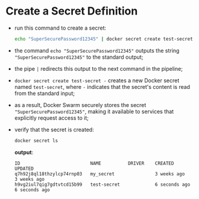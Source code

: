 # Create a Secret Definition

- run this command to create a secret:

    ```sh
    echo "SuperSecurePassword12345" | docker secret create test-secret -
    ```

- the command `echo "SuperSecurePassword12345"` outputs the string `"SuperSecurePassword12345"` to the standard output;
- the pipe `|` redirects this output to the next command in the pipeline;
- `docker secret create test-secret -` creates a new Docker secret named `test-secret`, where `-` indicates that the secret's content is read from the standard input;


- as a result, Docker Swarm securely stores the secret `"SuperSecurePassword12345"`, making it available to services that explicitly request access to it;

- verify that the secret is created:

    ```sh
    docker secret ls
    ```

    **output**:
    
    ```commandline
    ID                          NAME          DRIVER    CREATED         UPDATED
    q7h92j8ql18thzylcp74rnp03   my_secret               3 weeks ago     3 weeks ago
    h9vg2iul7qig7gdtvtcd15b99   test-secret             6 seconds ago   6 seconds ago
    ```

